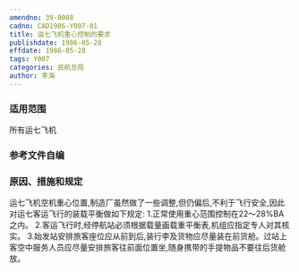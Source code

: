 ```yaml
---
amendno: 39-0008
cadno: CAD1986-Y007-01
title: 运七飞机重心控制的要求
publishdate: 1986-05-28
effdate: 1986-05-28
tags: Y007
categories: 民航总局
author: 李海
---
```


### 适用范围 
所有运七飞机

### 参考文件自编

### 原因、措施和规定 
运七飞机空机重心位置,制造厂虽然做了一些调整,但仍偏后,不利于飞行安全,因此对运七客运飞行的装载平衡做如下规定: 
    1.正常使用重心范围控制在22～28%BA之内。 
    2.客运飞行时,经停航站必须根据载量画载重平衡表,机组应指定专人对其核实。 
    3.始发站安排旅客座位应从前到后,装行李及货物应尽量装在前货舱。过站上客空中服务人员应尽量安排旅客往前面位置坐,随身携带的手提物品不要往后货舱放。

